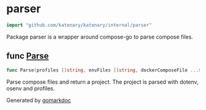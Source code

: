 <!-- Code generated by gomarkdoc. DO NOT EDIT -->

# parser

```go
import "github.com/katenary/katenary/internal/parser"
```

Package parser is a wrapper around compose\-go to parse compose files.

## func [Parse](<https://github.com/katenary/katenary/blob/master/internal/parser/main.go#L29>)

```go
func Parse(profiles []string, envFiles []string, dockerComposeFile ...string) (*types.Project, error)
```

Parse compose files and return a project. The project is parsed with dotenv, osenv and profiles.

Generated by [gomarkdoc](<https://github.com/princjef/gomarkdoc>)
